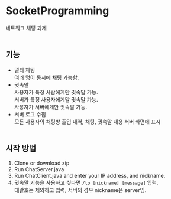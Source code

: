 # SocketProgramming
네트워크 채팅 과제
<br><br>
## 기능
- 멀티 채팅<br>
여러 명이 동시에 채팅 가능함.
- 귓속말 <br>
사용자가 특정 사람에게만 귓속말 가능.<br>
서버가 특정 사용자에게말 귓속말 가능.<br>
사용자가 서버에게만 귓속말 가능.
- 서버 로그 수집<br>
모든 사용자의 채팅방 출입 내역, 채팅, 귓속말 내용 서버 화면에 표시
<br><br>
## 시작 방법
1. Clone or download zip
2. Run ChatServer.java
3. Run ChatClient.java and enter your IP address, and nickname.
4. 귓속말 기능을 사용하고 싶다면 <code>/to [nickname] [message]</code> 입력.<br>
   대괄호는 제외하고 입력, 서버의 경우 nickname은 server임.

